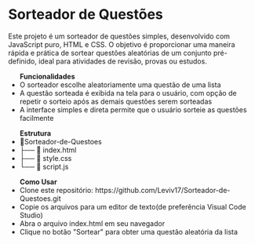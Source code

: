 <h1>Sorteador de Questões</h1>
<p>Este projeto é um sorteador de questões simples, desenvolvido com JavaScript puro, HTML e CSS. O objetivo é proporcionar uma maneira rápida e prática de sortear questões aleatórias de um conjunto pré-definido, ideal para atividades de revisão, provas ou estudos.</p>
<ul><strong>Funcionalidades</strong>
  <li>O sorteador escolhe aleatoriamente uma questão de uma lista</li>
  <li>A questão sorteada é exibida na tela para o usuário, com opção de repetir o sorteio após as demais questões serem sorteadas</li>
  <li>A interface simples e direta permite que o usuário sorteie as questões facilmente</li>
</ul>
<ul><strong>Estrutura</strong>
  <li>📂Sorteador-de-Questoes</li>
  <li>├── 📄 index.html</li>
  <li>├── 📄 style.css</li>
  <li>└── 📄 script.js</li>
</ul>
<ul><strong>Como Usar</strong>
  <li>Clone este repositório: https://github.com/Leviv17/Sorteador-de-Questoes.git</li>
  <li>Copie os arquivos para um editor de texto(de preferência Visual Code Studio)</li>
  <li>Abra o arquivo index.html em seu navegador</li>
  <li>Clique no botão "Sortear" para obter uma questão aleatória da lista</li>
</ul>
